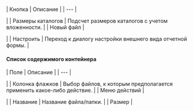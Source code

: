 | Кнопка | Описание |
| --- |

|
| Размеры каталогов | Подсчет размеров каталогов с учетом вложенности. |
| Новый файл |

|
| Настроить | Переход к диалогу настройки внешнего вида отчетной формы. |

#### Список содержимого контейнера

| Поле | Описание |
| --- |

|
| Колонка флажков | Выбор файлов, к которым предполагается применить какое-либо действие. |
| Меню действий |

|
| Название | Название файла/папки. |
| Размер |